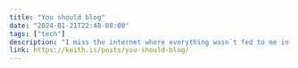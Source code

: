 ```yaml
---
title: "You should blog"
date: "2024-01-21T22:48-08:00"
tags: ["tech"]
description: "I miss the internet where everything wasn`t fed to me in an `for you` page. I hope you`ll all join me on being a little less self conscious about what I put on the internet in 2024. "
link: https://keith.is/posts/you-should-blog/
---
```

